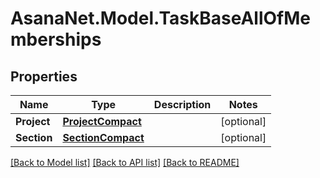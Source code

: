 # AsanaNet.Model.TaskBaseAllOfMemberships

## Properties

Name | Type | Description | Notes
------------ | ------------- | ------------- | -------------
**Project** | [**ProjectCompact**](ProjectCompact.md) |  | [optional] 
**Section** | [**SectionCompact**](SectionCompact.md) |  | [optional] 

[[Back to Model list]](../README.md#documentation-for-models) [[Back to API list]](../README.md#documentation-for-api-endpoints) [[Back to README]](../README.md)

